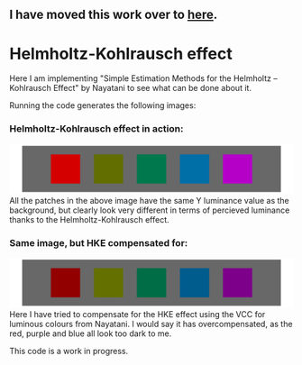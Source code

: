 ## I have moved this work over to [here](https://github.com/colour-science/colour/pull/824).

# Helmholtz-Kohlrausch effect
Here I am implementing "Simple Estimation Methods for the Helmholtz – Kohlrausch Effect" by Nayatani to see what can be done about it.

Running the code generates the following images:

### Helmholtz-Kohlrausch effect in action:
![HKE demo](/images/equal_Y.png)
All the patches in the above image have the same Y luminance value as the background, but clearly look very different in terms of percieved luminance thanks to the Helmholtz-Kohlrausch effect.

### Same image, but HKE compensated for:
![HKE demo](/images/HKE_compensated.png)
Here I have tried to compensate for the HKE effect using the VCC for luminous colours from Nayatani. I would say it has overcompensated, as the red, purple and blue all look too dark to me.

This code is a work in progress.
